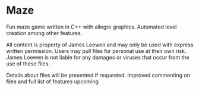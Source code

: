 Maze
====

Fun maze game written in C++ with allegro graphics. Automated level creation among other features.

All content is property of James Loewen and may only be used with express written permission.  Users may pull files for personal use at their own risk.  James Loewen is not liable for any damages or viruses that occur from the use of these files.

Details about files will be presented if requested.  Improved commenting on files and full list of features upcoming

